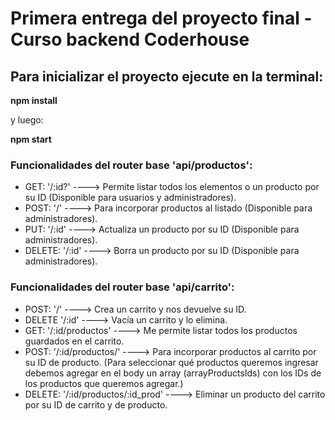 # Primera entrega del proyecto final - Curso backend Coderhouse

## Para inicializar el proyecto ejecute en la terminal:

**npm install**

y luego:

**npm start**

### Funcionalidades del router base 'api/productos':

- GET: '/:id?' ----> Permite listar todos los elementos o un producto por su ID (Disponible para usuarios y administradores).
- POST: '/' ----> Para incorporar productos al listado (Disponible para administradores).
- PUT: '/:id' ----> Actualiza un producto por su ID (Disponible para administradores).
- DELETE: '/:id' ----> Borra un producto por su ID (Disponible para administradores).

### Funcionalidades del router base 'api/carrito':

- POST: '/' ----> Crea un carrito y nos devuelve su ID.
- DELETE '/:id' ----> Vacía un carrito y lo elimina.
- GET: '/:id/productos' ----> Me permite listar todos los productos guardados en el carrito.
- POST: '/:id/productos/' ----> Para incorporar productos al carrito por su ID de producto. (Para seleccionar qué productos queremos ingresar debemos agregar en el body un array (arrayProductsIds) con los IDs de los productos que queremos agregar.)
- DELETE: '/:id/productos/:id_prod' ----> Eliminar un producto del carrito por su ID de carrito y de producto.
